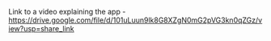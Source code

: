 Link to a video explaining the app -
https://drive.google.com/file/d/101uLuun9lk8G8XZgN0mG2pVG3kn0qZGz/view?usp=share_link
